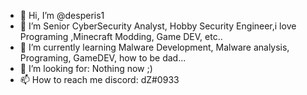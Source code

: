 - 👋 Hi, I’m @desperis1
- 👀 I’m Senior CyberSecurity Analyst, Hobby Security Engineer,i love  Programing ,Minecraft Modding, Game DEV, etc..
- 🌱 I’m currently learning Malware Development, Malware analysis, Programing, GameDEV, how to be dad...
- 💞️ I’m looking for: Nothing now ;)
- 📫 How to reach me discord: dZ#0933

<!---
desperis1/desperis1 is a ✨ special ✨ repository because its `README.md` (this file) appears on your GitHub profile.
You can click the Preview link to take a look at your changes.
--->
